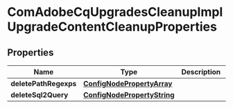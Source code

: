 

# ComAdobeCqUpgradesCleanupImplUpgradeContentCleanupProperties

## Properties

Name | Type | Description | Notes
------------ | ------------- | ------------- | -------------
**deletePathRegexps** | [**ConfigNodePropertyArray**](ConfigNodePropertyArray.md) |  |  [optional]
**deleteSql2Query** | [**ConfigNodePropertyString**](ConfigNodePropertyString.md) |  |  [optional]



